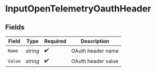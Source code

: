 # InputOpenTelemetryOauthHeader


## Fields

| Field              | Type               | Required           | Description        |
| ------------------ | ------------------ | ------------------ | ------------------ |
| `Name`             | *string*           | :heavy_check_mark: | OAuth header name  |
| `Value`            | *string*           | :heavy_check_mark: | OAuth header value |